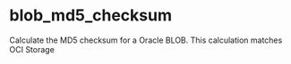 # blob_md5_checksum
Calculate the MD5 checksum for a Oracle BLOB. This calculation matches OCI Storage
